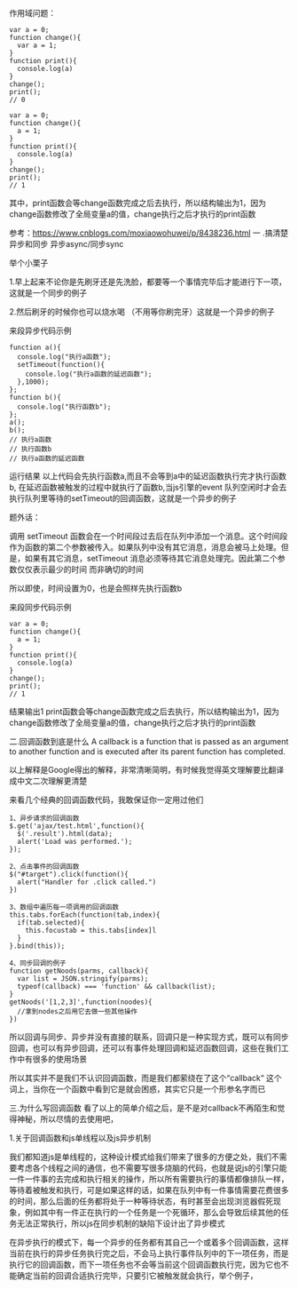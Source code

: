 作用域问题：
```
var a = 0; 
function change(){ 
  var a = 1; 
} 
function print(){
  console.log(a)
} 
change(); 
print();
// 0 

var a = 0; 
function change(){ 
  a = 1; 
} 
function print(){
  console.log(a)
} 
change(); 
print();
// 1
```
其中，print函数会等change函数完成之后去执行，所以结构输出为1，因为change函数修改了全局变量a的值，change执行之后才执行的print函数

参考：https://www.cnblogs.com/moxiaowohuwei/p/8438236.html
一 .搞清楚异步和同步
异步async/同步sync

举个小栗子

1.早上起来不论你是先刷牙还是先洗脸，都要等一个事情完毕后才能进行下一项，这就是一个同步的例子

2.然后刷牙的时候你也可以烧水喝 （不用等你刷完牙）这就是一个异步的例子

来段异步代码示例
```
function a(){
  console.log("执行a函数");
  setTimeout(function(){
    console.log("执行a函数的延迟函数");
  },1000);
};
function b(){
  console.log("执行函数b");
};
a();
b();
// 执行a函数
// 执行函数b
// 执行a函数的延迟函数
```
运行结果
以上代码会先执行函数a,而且不会等到a中的延迟函数执行完才执行函数b, 在延迟函数被触发的过程中就执行了函数b,当js引擎的event 队列空闲时才会去执行队列里等待的setTimeout的回调函数，这就是一个异步的例子

题外话：

调用 setTimeout 函数会在一个时间段过去后在队列中添加一个消息。这个时间段作为函数的第二个参数被传入。如果队列中没有其它消息，消息会被马上处理。但是，如果有其它消息，setTimeout 消息必须等待其它消息处理完。因此第二个参数仅仅表示最少的时间 而非确切的时间

所以即使，时间设置为0，也是会照样先执行函数b

来段同步代码示例
```
var a = 0; 
function change(){ 
  a = 1; 
} 
function print(){
  console.log(a)
} 
change(); 
print();
// 1
```
结果输出1
print函数会等change函数完成之后去执行，所以结构输出为1，因为change函数修改了全局变量a的值，change执行之后才执行的print函数

二.回调函数到底是什么
A callback is a function that is passed as an argument to another function and is executed after its parent function has completed.

以上解释是Google得出的解释，非常清晰简明，有时候我觉得英文理解要比翻译成中文二次理解更清楚

来看几个经典的回调函数代码，我敢保证你一定用过他们
```
1、异步请求的回调函数
$.get('ajax/test.html',function(){
  $('.result').html(data);
  alert('Load was performed.');
});
```
```
2、点击事件的回调函数
$("#target").click(function(){
  alert("Handler for .click called.")
})
```
```
3、数组中遍历每一项调用的回调函数
this.tabs.forEach(function(tab,index){
  if(tab.selected){
    this.focustab = this.tabs[index]l
  }
}.bind(this));
```
```
4、同步回调的例子
function getNoods(parms, callback){
  var list = JSON.stringify(parms);
  typeof(callback) === 'function' && callback(list);
}
getNoods('[1,2,3]',function(noodes){
  //拿到nodes之后用它去做一些其他操作
})
```
所以回调与同步、异步并没有直接的联系，回调只是一种实现方式，既可以有同步回调，也可以有异步回调，还可以有事件处理回调和延迟函数回调，这些在我们工作中有很多的使用场景

所以其实并不是我们不认识回调函数，而是我们都萦绕在了这个“callback“ 这个词上，当你在一个函数中看到它是就会困惑，其实它只是一个形参名字而已

三.为什么写回调函数
看了以上的简单介绍之后，是不是对callback不再陌生和觉得神秘，所以尽情的去使用吧，

1.关于回调函数和js单线程以及js异步机制

我们都知道js是单线程的，这种设计模式给我们带来了很多的方便之处，我们不需要考虑各个线程之间的通信，也不需要写很多烧脑的代码，也就是说js的引擎只能一件一件事的去完成和执行相关的操作，所以所有需要执行的事情都像排队一样，等待着被触发和执行，可是如果这样的话，如果在队列中有一件事情需要花费很多的时间，那么后面的任务都将处于一种等待状态，有时甚至会出现浏览器假死现象，例如其中有一件正在执行的一个任务是一个死循环，那么会导致后续其他的任务无法正常执行，所以js在同步机制的缺陷下设计出了异步模式

在异步执行的模式下，每一个异步的任务都有其自己一个或着多个回调函数，这样当前在执行的异步任务执行完之后，不会马上执行事件队列中的下一项任务，而是执行它的回调函数，而下一项任务也不会等当前这个回调函数执行完，因为它也不能确定当前的回调合适执行完毕，只要引它被触发就会执行，举个例子，

